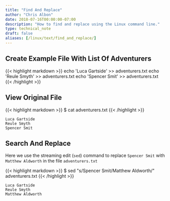 ```yaml
---
title: "Find And Replace"
author: "Chris Albon"
date: 2018-07-16T00:00:00-07:00
description: "How to find and replace using the Linux command line."
type: technical_note
draft: false
aliases: [/linux/text/find_and_replace/]
---
```


## Create Example File With List Of Adventurers

{{< highlight markdown >}}
echo 'Luca Gartside' >> adventurers.txt
echo 'Reule Smyth' >> adventurers.txt
echo 'Spencer Smit' >> adventurers.txt
{{< /highlight >}}

## View Original File

{{< highlight markdown >}}
$ cat adventurers.txt
{{< /highlight >}}
```
Luca Gartside
Reule Smyth
Spencer Smit
```

## Search And Replace

Here we use the streaming edit (`sed`) command to replace `Spencer Smit` with `Matthew Aldworth` in the file `adventurers.txt`

{{< highlight markdown >}}
$ sed "s/Spencer Smit/Matthew Aldworth/" adventurers.txt
{{< /highlight >}}
```
Luca Gartside
Reule Smyth
Matthew Aldworth
```